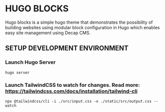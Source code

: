 # HUGO BLOCKS

Hugo blocks is a simple hugo theme that demonstrates the possibility of building websites using modular block configuration in Hugo which enables easy site management using Decap CMS.


## SETUP DEVELOPMENT ENVIRONMENT

### Launch Hugo Server

```
hugo server
```

### Launch TailwindCSS to watch for changes. Read more: https://tailwindcss.com/docs/installation/tailwind-cli

```
npx @tailwindcss/cli -i ./src/input.css -o ./static/src/output.css --watch
```

